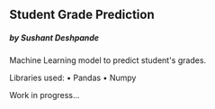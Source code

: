 ## Student Grade Prediction
##### by Sushant Deshpande

Machine Learning model to predict student's grades.

Libraries used:
    • Pandas
    • Numpy

Work in progress...